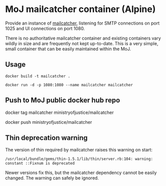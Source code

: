 # MoJ mailcatcher container (Alpine)

Provide an instance of [mailcatcher](https://mailcatcher.me/), listening
for SMTP connections on port 1025 and UI connections on port 1080.

There is no authoritative mailcatcher container and existing containers
vary wildly in size and are frequently not kept up-to-date. This is a
very simple, small container that can be easily maintained within the
MoJ.

## Usage

    docker build -t mailcatcher .

    docker run -d -p 1080:1080 --name mailcatcher mailcatcher

## Push to MoJ public docker hub repo

  docker tag mailcatcher ministryofjustice/mailcatcher

  docker push ministryofjustice/mailcatcher

## Thin deprecation warning

The version of thin required by mailcatcher raises this warning on
start:

```
/usr/local/bundle/gems/thin-1.5.1/lib/thin/server.rb:104: warning: constant ::Fixnum is deprecated
```

Newer versions fix this, but the mailcatcher dependency cannot be easily
changed.  The warning can safely be ignored.
